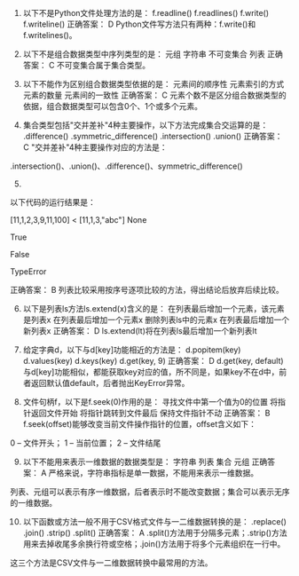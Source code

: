 1. 以下不是Python文件处理方法的是：
f.readline()
f.readlines()
f.write()
f.writeline()
 正确答案： D 
Python文件写方法只有两种：f.write()和f.writelines()。



2. 以下不是组合数据类型中序列类型的是：
元组
字符串
不可变集合
列表
 正确答案： C 
不可变集合属于集合类型。



3. 以下不能作为区别组合数据类型依据的是：
元素间的顺序性
元素索引的方式
元素的数量
元素间的一致性
 正确答案： C 
元素个数不是区分组合数据类型的依据，组合数据类型可以包含0个、1个或多个元素。



4. 集合类型包括"交并差补"4种主要操作，以下方法完成集合交运算的是：
.difference()
.symmetric_difference()
.intersection()
.union()
 正确答案： C 
"交并差补"4种主要操作对应的方法是：

.intersection()、.union()、.difference()、symmetric_difference()



5.
以下代码的运行结果是：

[11,1,2,3,9,11,100] < [11,1,3,"abc"]
None

True

False

TypeError

 正确答案： B 
列表比较采用按序号逐项比较的方法，得出结论后放弃后续比较。



6. 以下是列表ls方法ls.extend(x)含义的是：
在列表最后增加一个元素，该元素是列表x
在列表最后增加一个元素x
删除列表ls中的元素x
在列表最后增加一个新列表x
 正确答案： D 
ls.extend(lt)将在列表ls最后增加一个新列表lt



7. 给定字典d，以下与d[key]功能相近的方法是：
d.popitem(key)
d.values(key)
d.keys(key)
d.get(key, 9)
 正确答案： D 
d.get(key, default)与d[key]功能相似，都能获取key对应的值，所不同是，如果key不在d中，前者返回默认值default，后者抛出KeyError异常。



8. 文件句柄f，以下是f.seek(0)作用的是：
寻找文件中第一个值为0的位置
将指针返回文件开始
将指针跳转到文件最后
保持文件指针不动
 正确答案： B 
f.seek(offset)能够改变当前文件操作指针的位置，offset含义如下：

0 – 文件开头； 1 – 当前位置； 2 – 文件结尾



9. 以下不能用来表示一维数据的数据类型是：
字符串
列表
集合
元组
 正确答案： A 
严格来说，字符串指标是单一数据，不能用来表示一维数据。

列表、元组可以表示有序一维数据，后者表示时不能改变数据；集合可以表示无序的一维数据。



10. 以下函数或方法一般不用于CSV格式文件与一二维数据转换的是：
.replace()
.join()
.strip()
.split()
 正确答案： A 
.split()方法用于分隔多元素；.strip()方法用来去掉收尾多余换行符或空格；.join()方法用于将多个元素组织在一行中。

这三个方法是CSV文件与一二维数据转换中最常用的方法。





